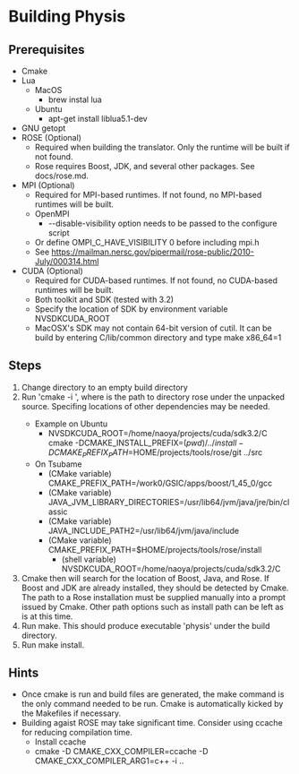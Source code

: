 # Building Physis

## Prerequisites
* Cmake
* Lua
    * MacOS
        * brew instal lua
    * Ubuntu
        * apt-get install liblua5.1-dev
* GNU getopt	
* ROSE (Optional)
    * Required when building the translator. Only the runtime will be
      built if not found.
    * Rose requires Boost, JDK, and several other packages. See docs/rose.md.
* MPI (Optional)
    * Required for MPI-based runtimes. If not found, no MPI-based
      runtimes will be built.
    * OpenMPI
        * --disable-visibility option needs to be passed to the configure script
	* Or define OMPI_C_HAVE_VISIBILITY 0 before including mpi.h
	* See https://mailman.nersc.gov/pipermail/rose-public/2010-July/000314.html  
* CUDA (Optional)
    * Required for CUDA-based runtimes. If not found, no CUDA-based
      runtimes will be built.
    * Both toolkit and SDK (tested with 3.2)
    * Specify the location of SDK by environment variable NVSDKCUDA_ROOT  
    * MacOSX's SDK may not contain 64-bit version of cutil. It can be
      build by entering C/lib/common directory and type make x86_64=1

    
## Steps
1. Change directory to an empty build directory
2. Run 'cmake -i <path-to-src>', where <path-to-src> is the path to
  directory rose under the unpacked source. Specifing locations of
  other dependencies may be needed.
    * Example on Ubuntu
        * NVSDKCUDA_ROOT=/home/naoya/projects/cuda/sdk3.2/C
	cmake -DCMAKE_INSTALL_PREFIX=$(pwd)/../install
        -DCMAKE_PREFIX_PATH=$HOME/projects/tools/rose/git ../src
    * On Tsubame
        * (CMake variable) CMAKE_PREFIX_PATH=/work0/GSIC/apps/boost/1_45_0/gcc
        * (CMake variable) JAVA_JVM_LIBRARY_DIRECTORIES=/usr/lib64/jvm/java/jre/bin/classic
        * (CMake variable) JAVA_INCLUDE_PATH2=/usr/lib64/jvm/java/include
        * (CMake variable) CMAKE_PREFIX_PATH=$HOME/projects/tools/rose/install
	        * (shell variable) NVSDKCUDA_ROOT=/home/naoya/projects/cuda/sdk3.2/C
3. Cmake then will search for the location of Boost, Java, and Rose. If
  Boost and JDK are already installed, they should be detected by
  Cmake. The path to a Rose installation must be supplied
  manually into a prompt issued by Cmake. Other path options such as
  install path can be left as is at this time.
4. Run make. This should produce executable 'physis' under the build
   directory. 
5. Run make install.

## Hints
* Once cmake is run and build files are generated, the make command is the
  only command needed to be run. Cmake is automatically kicked by the
  Makefiles if necessary.
* Building agaist ROSE may take significant time. Consider using
  ccache for reducing compilation time. 
  - Install ccache
  - cmake -D CMAKE_CXX_COMPILER=ccache  -D CMAKE_CXX_COMPILER_ARG1=c++  -i .. 

